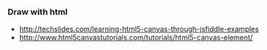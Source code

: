### Draw with html 

* http://techslides.com/learning-html5-canvas-through-jsfiddle-examples
* http://www.html5canvastutorials.com/tutorials/html5-canvas-element/
